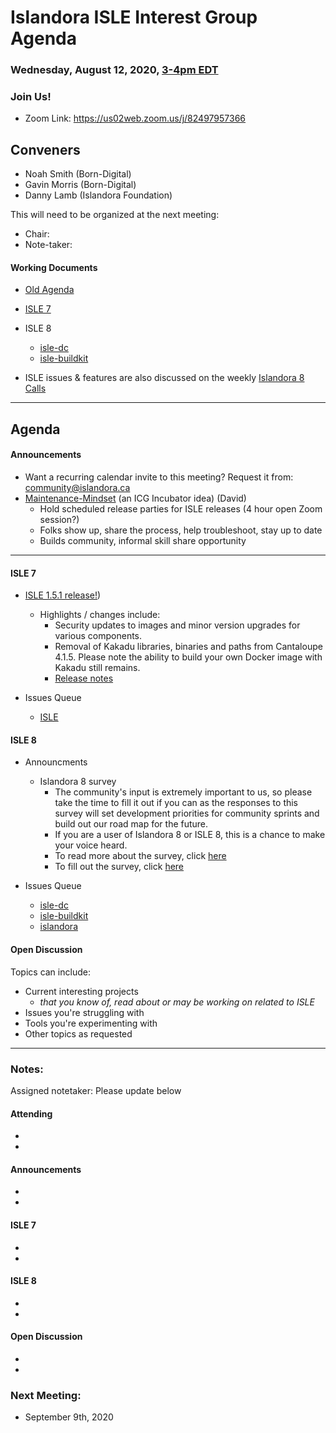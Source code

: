 # Islandora ISLE Interest Group Agenda
### Wednesday, August 12, 2020, [3-4pm EDT](http://www.thetimezoneconverter.com/?t=1%20pm&tz=Toronto&)

### Join Us!
* Zoom Link: https://us02web.zoom.us/j/82497957366

## Conveners
* Noah Smith (Born-Digital)
* Gavin Morris (Born-Digital)
* Danny Lamb (Islandora Foundation)

This will need to be organized at the next meeting:

* Chair:
* Note-taker:

#### Working Documents

* [Old Agenda](https://docs.google.com/document/d/1QZH-JFfroIA8NUFJu2NDwbmKV6ygCY7SjW001g8FeOU/edit#heading=h.7830nr7tkzrn)

* [ISLE 7](https://github.com/Islandora-Collaboration-Group/ISLE)

* ISLE 8
  * [isle-dc](https://github.com/Islandora-Devops/isle-dc)
  * [isle-buildkit](https://github.com/Islandora-Devops/isle-buildkit)

* ISLE issues & features are also discussed on the weekly [Islandora 8 Calls](https://github.com/Islandora/documentation/wiki/2020)

---

## Agenda

#### Announcements

* Want a recurring calendar invite to this meeting? Request it from: community@islandora.ca
* [Maintenance-Mindset](https://docs.google.com/document/d/1IxBKQ_sp6bMK4oZxYdImGeIPEuX-qkzKFW57pzTCG7s/edit#) (an ICG Incubator idea) (David)
  * Hold scheduled release parties for ISLE releases (4 hour open Zoom session?)
  * Folks show up, share the process, help troubleshoot, stay up to date
  * Builds community, informal skill share opportunity

---

#### ISLE 7

* [ISLE 1.5.1 release!](https://github.com/Islandora-Collaboration-Group/ISLE))
  * Highlights / changes include:
    * Security updates to images and minor version upgrades for various components.
    * Removal of Kakadu libraries, binaries and paths from Cantaloupe 4.1.5. Please note the ability to build your own Docker image with Kakadu still remains.
    * [Release notes](https://github.com/Islandora-Collaboration-Group/ISLE/blob/master/docs/release-notes/release-1-5-1.md)

* Issues Queue
  * [ISLE](https://github.com/Islandora-Collaboration-Group/ISLE/issues)

#### ISLE 8

* Announcments
  * Islandora 8 survey
    * The community's input is extremely important to us, so please take the time to fill it out if you can as the responses to this survey will set development priorities for community sprints and build out our road map for the future.
    * If you are a user of Islandora 8 or ISLE 8, this is a chance to make your voice heard.
    * To read more about the survey, click [here](https://islandora.ca/content/tell-us-what-you-want-islandora-8-v120)
    * To fill out the survey, click [here](https://docs.google.com/forms/d/1Y7Gdlq31Jn-OQ8lfPR9fgc7FS0l3k3Vhq3VK99FG-Tw)

* Issues Queue
  * [isle-dc](https://github.com/Islandora-Devops/isle-dc/issues)
  * [isle-buildkit](https://github.com/Islandora-Devops/isle-buildkit/issues)
  * [islandora](https://github.com/Islandora/documentation/issues)

#### Open Discussion

Topics can include:

* Current interesting projects
  * _that you know of, read about or may be working on related to ISLE_
* Issues you're struggling with
* Tools you're experimenting with
* Other topics as requested

---

### Notes:

Assigned notetaker: Please update below

#### Attending

*
*

#### Announcements

*
*

#### ISLE 7

*
*

#### ISLE 8

*
*

#### Open Discussion

*
*

### Next Meeting:

* September 9th, 2020
